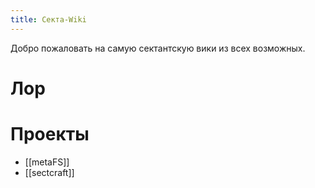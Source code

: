```yaml
---
title: Секта-Wiki
---
```


Добро пожаловать на самую сектантскую вики из всех возможных.


# Лор

# Проекты

- [[metaFS]]
- [[sectcraft]]
